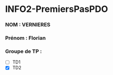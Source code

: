 ﻿# INFO2-PremiersPasPDO

### NOM : VERNIERES
### Prénom : Florian
### Groupe de TP : 
- [ ] TD1
- [X] TD2
